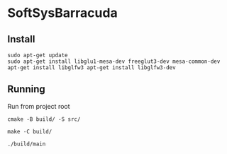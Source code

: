 # SoftSysBarracuda

## Install 
```
sudo apt-get update
sudo apt-get install libglu1-mesa-dev freeglut3-dev mesa-common-dev apt-get install libglfw3 apt-get install libglfw3-dev
```
## Running

Run from project root

`cmake -B build/ -S src/`

`make -C build/`

`./build/main`